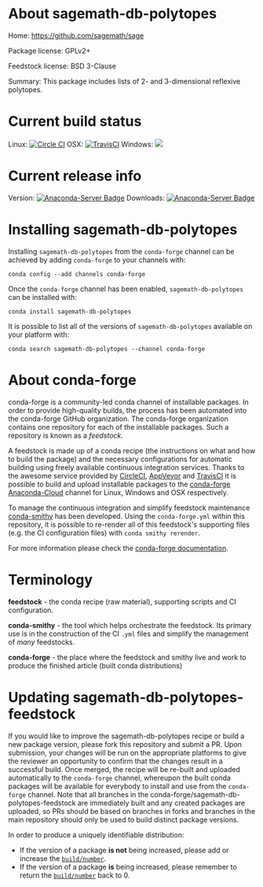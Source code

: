 About sagemath-db-polytopes
===========================

Home: https://github.com/sagemath/sage

Package license: GPLv2+

Feedstock license: BSD 3-Clause

Summary: This package includes lists of 2- and 3-dimensional reflexive polytopes.



Current build status
====================

Linux: [![Circle CI](https://circleci.com/gh/conda-forge/sagemath-db-polytopes-feedstock.svg?style=shield)](https://circleci.com/gh/conda-forge/sagemath-db-polytopes-feedstock)
OSX: [![TravisCI](https://travis-ci.org/conda-forge/sagemath-db-polytopes-feedstock.svg?branch=master)](https://travis-ci.org/conda-forge/sagemath-db-polytopes-feedstock)
Windows: ![](https://cdn.rawgit.com/conda-forge/conda-smithy/90845bba35bec53edac7a16638aa4d77217a3713/conda_smithy/static/disabled.svg)

Current release info
====================
Version: [![Anaconda-Server Badge](https://anaconda.org/conda-forge/sagemath-db-polytopes/badges/version.svg)](https://anaconda.org/conda-forge/sagemath-db-polytopes)
Downloads: [![Anaconda-Server Badge](https://anaconda.org/conda-forge/sagemath-db-polytopes/badges/downloads.svg)](https://anaconda.org/conda-forge/sagemath-db-polytopes)

Installing sagemath-db-polytopes
================================

Installing `sagemath-db-polytopes` from the `conda-forge` channel can be achieved by adding `conda-forge` to your channels with:

```
conda config --add channels conda-forge
```

Once the `conda-forge` channel has been enabled, `sagemath-db-polytopes` can be installed with:

```
conda install sagemath-db-polytopes
```

It is possible to list all of the versions of `sagemath-db-polytopes` available on your platform with:

```
conda search sagemath-db-polytopes --channel conda-forge
```


About conda-forge
=================

conda-forge is a community-led conda channel of installable packages.
In order to provide high-quality builds, the process has been automated into the
conda-forge GitHub organization. The conda-forge organization contains one repository
for each of the installable packages. Such a repository is known as a *feedstock*.

A feedstock is made up of a conda recipe (the instructions on what and how to build
the package) and the necessary configurations for automatic building using freely
available continuous integration services. Thanks to the awesome service provided by
[CircleCI](https://circleci.com/), [AppVeyor](http://www.appveyor.com/)
and [TravisCI](https://travis-ci.org/) it is possible to build and upload installable
packages to the [conda-forge](https://anaconda.org/conda-forge)
[Anaconda-Cloud](http://docs.anaconda.org/) channel for Linux, Windows and OSX respectively.

To manage the continuous integration and simplify feedstock maintenance
[conda-smithy](http://github.com/conda-forge/conda-smithy) has been developed.
Using the ``conda-forge.yml`` within this repository, it is possible to re-render all of
this feedstock's supporting files (e.g. the CI configuration files) with ``conda smithy rerender``.

For more information please check the [conda-forge documentation](https://conda-forge.org/docs/).

Terminology
===========

**feedstock** - the conda recipe (raw material), supporting scripts and CI configuration.

**conda-smithy** - the tool which helps orchestrate the feedstock.
                   Its primary use is in the construction of the CI ``.yml`` files
                   and simplify the management of *many* feedstocks.

**conda-forge** - the place where the feedstock and smithy live and work to
                  produce the finished article (built conda distributions)


Updating sagemath-db-polytopes-feedstock
========================================

If you would like to improve the sagemath-db-polytopes recipe or build a new
package version, please fork this repository and submit a PR. Upon submission,
your changes will be run on the appropriate platforms to give the reviewer an
opportunity to confirm that the changes result in a successful build. Once
merged, the recipe will be re-built and uploaded automatically to the
`conda-forge` channel, whereupon the built conda packages will be available for
everybody to install and use from the `conda-forge` channel.
Note that all branches in the conda-forge/sagemath-db-polytopes-feedstock are
immediately built and any created packages are uploaded, so PRs should be based
on branches in forks and branches in the main repository should only be used to
build distinct package versions.

In order to produce a uniquely identifiable distribution:
 * If the version of a package **is not** being increased, please add or increase
   the [``build/number``](http://conda.pydata.org/docs/building/meta-yaml.html#build-number-and-string).
 * If the version of a package **is** being increased, please remember to return
   the [``build/number``](http://conda.pydata.org/docs/building/meta-yaml.html#build-number-and-string)
   back to 0.